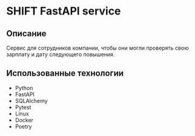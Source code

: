 # SHIFT FastAPI service

## Описание

Сервис для сотрудников компании, чтобы они могли проверять свою зарплату и дату следующего повышения.

## Использованные технологии

- Python
- FastAPI
- SQLAlchemy
- Pytest
- Linux
- Docker
- Poetry
